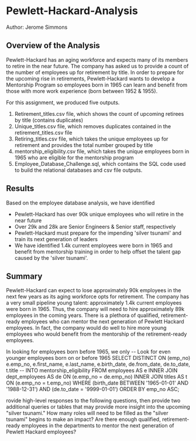 # Pewlett-Hackard-Analysis
Author: Jerome Simmons

## Overview of the Analysis
Pewlett-Hackard has an aging workforce and expects many of its members to retire in the near future. The company has asked us to provide a count of the number of employees up for retirement by title. In order to prepare for the upcoming rise in retirements, Pewlett-Hackard wants to develop a Mentorship Program so employees born in 1965 can learn and benefit from those with more work experience (born between 1952 & 1955).

For this assignment, we produced five outputs.
1. Retirement_titles.csv file, which shows the count of upcoming retirees by title (contains duplicates)
2. Unique_titles.csv file, which removes duplicates contained in the retirement_titles.csv file
3. Retiring_titles.csv file, which takes the unique employees up for retirement and provides the total number grouped by title
4. mentorship_eligibility.csv file, which takes the unique employees born in 1965 who are eligible for the mentorship program
5. Employee_Database_Challenge.sql, which contains the SQL code used to build the relational databases and csv file outputs.

## Results
Based on the employee database analysis, we have identified
* Pewlett-Hackard has over 90k unique employees who will retire in the near future
* Over 29k and 28k are Senior Engineers & Senior staff, respectively
* Pewlett-Hackard must prepare for the impending 'silver tsunami' and train its next generation of leaders
* We have identified 1.4k current employees were born in 1965 and benefit from mentorship training in order to help offset the talent gap caused by the 'silver tsunami'.

## Summary
Pewlett-Hackard can expect to lose approximately 90k employees in the next few years as its aging workforce opts for retirement. The company has a very small pipeline young talent: approximately 1.4k current employees were born in 1965. Thus, the company will need to hire approximately 89k employees in the coming years. There is a plethora of qualified, retirement-ready employees who can mentor the next generation of Pewlett Hackard employees. In fact, the company would do well to hire more young employees who would benefit from the mentorship of the retirement-ready employees.

In looking for employees born before 1965, we only
-- Look for even younger employees born on or before 1965
SELECT DISTINCT ON (emp_no) e.emp_no,
    e.first_name,
    e.last_name,
    e.birth_date,
    de.from_date,
    de.to_date,
    t.title
-- INTO mentorship_eligibility
FROM employees AS e
    INNER JOIN dept_employees AS de
        ON (e.emp_no = de.emp_no)
    INNER JOIN titles AS t
        ON (e.emp_no = t.emp_no)
WHERE (birth_date BETWEEN '1965-01-01' AND '1988-12-31')
AND (de.to_date = '9999-01-01')
ORDER BY emp_no ASC;

rovide high-level responses to the following questions, then provide two additional queries or tables that may provide more insight into the upcoming "silver tsunami."
How many roles will need to be filled as the "silver tsunami" begins to make an impact?
Are there enough qualified, retirement-ready employees in the departments to mentor the next generation of Pewlett Hackard employees?
